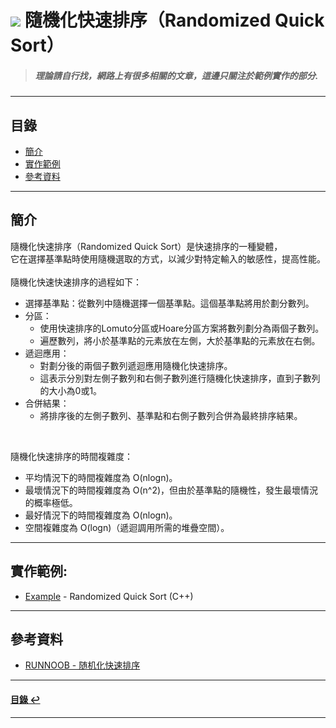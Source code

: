 # ![](https://drive.google.com/uc?id=10INx5_pkhMcYRdx_OO4rXNXxcsvPtBYq) 隨機化快速排序（Randomized Quick Sort）
> ##### 理論請自行找，網路上有很多相關的文章，這邊只關注於範例實作的部分.

---

<!--ts-->
## 目錄
* [簡介](#簡介)
* [實作範例](#實作範例)
* [參考資料](#參考資料)
<!--te-->

---

## 簡介
隨機化快速排序（Randomized Quick Sort）是快速排序的一種變體，<br>
它在選擇基準點時使用隨機選取的方式，以減少對特定輸入的敏感性，提高性能。<br>
<br>
隨機化快速快速排序的過程如下：<br>
- 選擇基準點：從數列中隨機選擇一個基準點。這個基準點將用於劃分數列。
- 分區：
  - 使用快速排序的Lomuto分區或Hoare分區方案將數列劃分為兩個子數列。
  - 遍歷數列，將小於基準點的元素放在左側，大於基準點的元素放在右側。
- 遞迴應用：
  - 對劃分後的兩個子數列遞迴應用隨機化快速排序。
  - 這表示分別對左側子數列和右側子數列進行隨機化快速排序，直到子數列的大小為0或1。
- 合併結果：
  - 將排序後的左側子數列、基準點和右側子數列合併為最終排序結果。

<br>

隨機化快速排序的時間複雜度：<br>
- 平均情況下的時間複雜度為 O(nlogn)。
- 最壞情況下的時間複雜度為 O(n^2)，但由於基準點的隨機性，發生最壞情況的概率極低。
- 最好情況下的時間複雜度為 O(nlogn)。
- 空間複雜度為 O(logn)（遞迴調用所需的堆疊空間）。

---

## 實作範例:
- [Example](https://github.com/RC-Dev-Tech/algorithm-quick-sort-randomized/blob/main/C%2B%2B/main.cpp) - Randomized Quick Sort (C++)

---

## 參考資料
* [RUNNOOB - 随机化快速排序](https://www.runoob.com/data-structures/random-quick-sort.html) <br>

---

<!--ts-->
#### [目錄 ↩](#目錄)
<!--te-->
---
